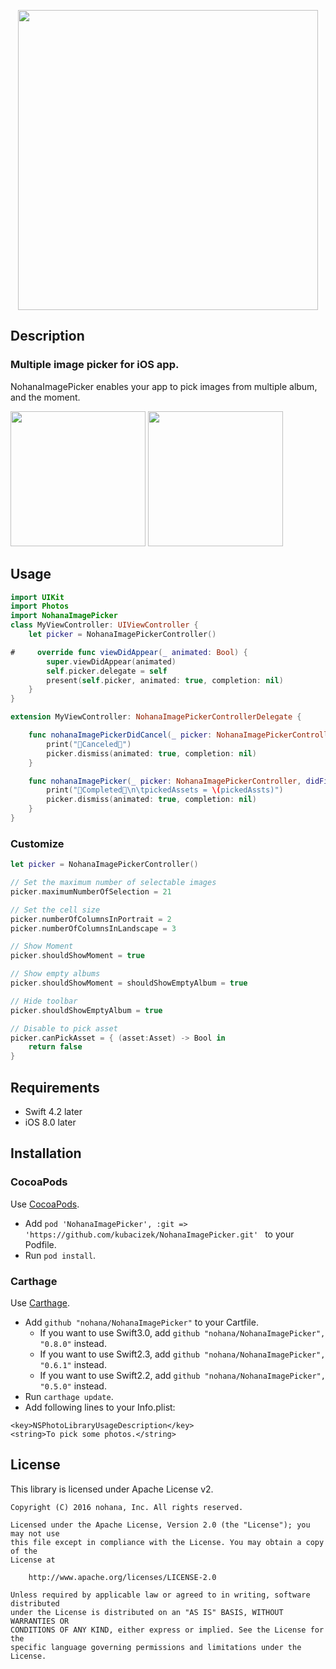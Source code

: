<p align="center"><img src="./Images/logo.png" width="480" /></p>

## Description

### Multiple image picker for iOS app.

NohanaImagePicker enables your app to pick images from multiple album, and the moment.

<img src="./Images/collection.gif" width="216" /> <img src="./Images/moment.png" width="216" />

## Usage

```swift
import UIKit
import Photos
import NohanaImagePicker
class MyViewController: UIViewController {
    let picker = NohanaImagePickerController()

#     override func viewDidAppear(_ animated: Bool) {
        super.viewDidAppear(animated)
        self.picker.delegate = self
        present(self.picker, animated: true, completion: nil)
    }
}

extension MyViewController: NohanaImagePickerControllerDelegate {

    func nohanaImagePickerDidCancel(_ picker: NohanaImagePickerController) {
        print("🐷Canceled🙅")
        picker.dismiss(animated: true, completion: nil)
    }

    func nohanaImagePicker(_ picker: NohanaImagePickerController, didFinishPickingPhotoKitAssets pickedAssts :[PHAsset]) {
        print("🐷Completed🙆\n\tpickedAssets = \(pickedAssts)")
        picker.dismiss(animated: true, completion: nil)
    }
}
```

### Customize

```swift
let picker = NohanaImagePickerController()

// Set the maximum number of selectable images
picker.maximumNumberOfSelection = 21

// Set the cell size
picker.numberOfColumnsInPortrait = 2
picker.numberOfColumnsInLandscape = 3

// Show Moment
picker.shouldShowMoment = true

// Show empty albums
picker.shouldShowMoment = shouldShowEmptyAlbum = true

// Hide toolbar
picker.shouldShowEmptyAlbum = true

// Disable to pick asset
picker.canPickAsset = { (asset:Asset) -> Bool in
    return false
}
```

## Requirements

- Swift 4.2 later
- iOS 8.0 later

## Installation

### CocoaPods
Use [CocoaPods](https://cocoapods.org).

- Add `pod 'NohanaImagePicker', :git => 'https://github.com/kubacizek/NohanaImagePicker.git'
` to your Podfile.
- Run `pod install`.

### Carthage

Use [Carthage](https://github.com/Carthage/Carthage).

- Add `github "nohana/NohanaImagePicker"` to your Cartfile.
  - If you want to use Swift3.0, add `github "nohana/NohanaImagePicker", "0.8.0"` instead.
  - If you want to use Swift2.3, add `github "nohana/NohanaImagePicker", "0.6.1"` instead.
  - If you want to use Swift2.2, add `github "nohana/NohanaImagePicker", "0.5.0"` instead.
- Run `carthage update`.
- Add following lines to your Info.plist:

```
<key>NSPhotoLibraryUsageDescription</key>
<string>To pick some photos.</string>
```

## License

This library is licensed under Apache License v2.

```
Copyright (C) 2016 nohana, Inc. All rights reserved.

Licensed under the Apache License, Version 2.0 (the "License"); you may not use
this file except in compliance with the License. You may obtain a copy of the
License at

    http://www.apache.org/licenses/LICENSE-2.0

Unless required by applicable law or agreed to in writing, software distributed
under the License is distributed on an "AS IS" BASIS, WITHOUT WARRANTIES OR
CONDITIONS OF ANY KIND, either express or implied. See the License for the
specific language governing permissions and limitations under the License.
```
